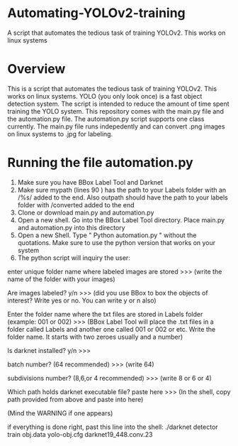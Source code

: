# Automating-YOLOv2-training

A script that automates the tedious task of training YOLOv2. This works on linux systems


# Overview

This is a script that automates the tedious task of training YOLOv2. This works on linux systems. YOLO (you only look once) is a fast object detection system. The script is intended to reduce the amount of time spent training the YOLO system. This repository comes with the main.py file and the automation.py file. 
The automation.py script supports one class currently.
The main.py file runs indepedently and can convert .png images on linux systems to .jpg for labeling. 


# Running the file automation.py

1) Make sure you have BBox Label Tool and Darknet
2) Make sure mypath  (lines 90 ) has the path to your Labels folder with an /%s/ added to the end. Also outpath should have the path to your labels folder with /converted added to the end
3) Clone or download main.py and automation.py
4) Open a new shell. Go into the BBox Label Tool directory. Place main.py and automation.py into this directory
5) Open a new Shell. Type " Python automation.py " without the quotations. Make sure to use the python version that works on your system
6) The python script will inquiry the user:
  
  enter unique folder name where labeled images are stored >>>
        (write the name of the folder with your images)
       
  Are images labeled?  y/n >>> 
        (did you use BBox to box the objects of interest? Write yes or no. You can write y or n also)
        
  Enter the folder name where the txt files are stored in Labels folder (example: 001 or 002) >>>
        (BBox Label Tool will place the .txt files in a folder called Labels and another one called 001 or 002 or etc. Write the  
        folder name. It starts with two zeroes usually and a number)

  Is darknet installed?  y/n >>>

  batch number? (64 recommended) >>>
        (write 64)
        
  subdivisions number? (8,6,or 4 recommended) >>>
        (write 8 or 6 or 4)
        
  Which path holds darknet executable file? paste here >>>
        (In the shell, copy path provided from above and paste into here)
        
        
        
(Mind the WARNING if one appears)


  if everything is done right, past this line into the shell:
      ./darknet detector train obj.data yolo-obj.cfg darknet19_448.conv.23
 




